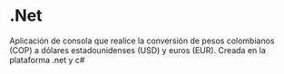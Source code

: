 # .Net
 Aplicación de consola que realice la conversión de pesos colombianos (COP) a dólares estadounidenses (USD) y euros (EUR). Creada en la plataforma .net y c#

